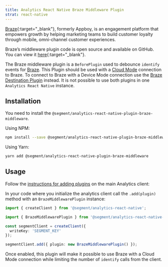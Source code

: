 ```yaml
---
title: Analytics React Native Braze Middleware Plugin
strat: react-native
---
```


[Braze](https://www.braze.com/){:target="_blank"}, formerly Appboy, is an engagement platform that empowers growth by helping marketing teams to build customer loyalty through mobile, omni-channel customer experiences.

Braze’s middleware plugin code is open source and available on GitHub. You can view it [here](https://github.com/segmentio/analytics-react-native/tree/master/packages/plugins/plugin-braze-middleware){:target="_blank"}.

The Braze middleware plugin is a `BeforePlugin` used to debounce `identify` events for [Braze](https://www.braze.com). This Plugin should be used with a [Cloud Mode](/docs/connections/destinations/#connection-modes) connection to Braze. To connect to Braze with a Device Mode connection use the [Braze Destination Plugin](https://www.npmjs.com/package/@segment/analytics-react-native-plugin-braze) instead. It is not possible to use both plugins in one `Analytics React Native` instance. 

## Installation

You need to install the `@segment/analytics-react-native-plugin-braze-middleware`.

Using NPM:
```bash
npm install --save @segment/analytics-react-native-plugin-braze-middleware 
```

Using Yarn:
```bash
yarn add @segment/analytics-react-native-plugin-braze-middleware
```
## Usage

Follow the [instructions for adding plugins](https://github.com/segmentio/analytics-react-native#adding-plugins) on the main Analytics client:

In your code where you initialize the analytics client call the `.add(plugin)` method with an `BrazeMiddlewarePlugin` instance:

```ts
import { createClient } from '@segment/analytics-react-native';

import { BrazeMiddlewarePlugin } from '@segment/analytics-react-native-plugin-braze-middleware';

const segmentClient = createClient({
  writeKey: 'SEGMENT_KEY'
});

segmentClient.add({ plugin: new BrazeMiddlewarePlugin() });
```
Once enabled, this plugin will make it possible to use Braze with a Cloud Mode connection while limiting the number of `identify` calls from the client. 
